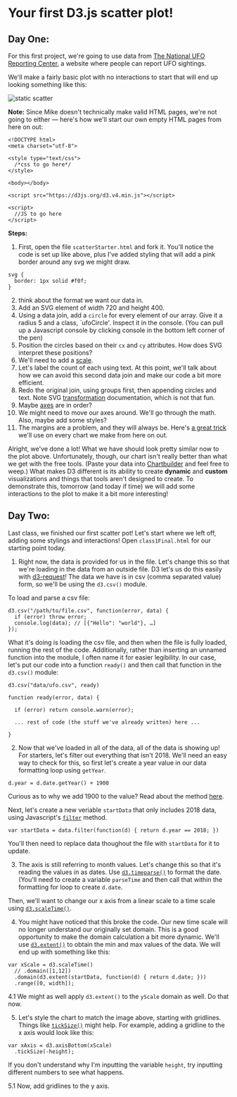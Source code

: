 # Your first D3.js scatter plot!

## Day One:

For this first project, we're going to use data from [The National UFO Reporting Center](http://www.nuforc.org/), a website where people can report UFO sightings.

We'll make a fairly basic plot with no interactions to start that will end up looking something like this:

![static scatter](imgs/staticScatter.png)

**Note:** Since Mike doesn't technically make valid HTML pages, we're not going to either — here's how we'll start our own empty HTML pages from here on out:

  ```
  <!DOCTYPE html>
  <meta charset="utf-8">

  <style type="text/css">
    /*css to go here*/
  </style>

  <body></body>

 <script src="https://d3js.org/d3.v4.min.js"></script>
 
  <script>
    //JS to go here
  </script>

  ```
  
  **Steps:**
  
1. First, open the file `scatterStarter.html` and fork it. You'll notice the code is set up like above, plus I've added styling that will add a pink border around any svg we might draw.

  ```
  svg {
    border: 1px solid #f0f;
  }
  ```
  
2. think about the format we want our data in.
3. Add an SVG element of width 720 and height 400.
4. Using a data join, add a `circle` for every element of our array. Give it a radius 5 and a class, `ufoCircle'. Inspect it in the console. (You can pull up a Javascript console by clicking console in the bottom left corner of the pen)
 5. Position the circles based on their `cx` and `cy` attributes. How does SVG interpret these positions?
 6. We'll need to add a [scale](https://github.com/d3/d3-scale/blob/master/README.md).
 7. Let's label the count of each using text. At this point, we'll talk about how we can avoid this second data join and make our code a bit more efficient.
 8. Redo the original join, using groups first, then appending circles and text. Note SVG [transformation](http://www.w3.org/TR/SVG/coords.html) documentation, which is not that fun. 
 9. Maybe [axes](https://github.com/d3/d3-axis/blob/master/README.md) are in order?  
 10. We might need to move our axes around. We'll go through the math. Also, maybe add some styles?
 11. The margins are a problem, and they will always be. Here's [a great trick](https://bl.ocks.org/mbostock/3019563) we'll use on every chart we make from here on out.
 
Alright, we've done a lot! What we have should look pretty similar now to the plot above. Unfortunately, though, our chart isn't really better than what we get with the free tools. (Paste your data into [Chartbuilder](http://quartz.github.io/Chartbuilder/) and feel free to weep.) What makes D3 different is its ability to create **dynamic** and **custom** visualizations and things that tools aren't designed to create. To demonstrate this, tomorrow (and today if time) we will add some interactions to the plot to make it a bit more interesting!
 
 ## Day Two: 
 
Last class, we finished our first scatter pot! Let's start where we left off, adding some stylings and interactions! Open `class1Final.html` for our starting point today.

1. Right now, the data is provided for us in the file. Let's change this so that we're loading in the data from an outside file. D3 let's us do this easily with [d3-request](https://github.com/d3/d3-request)! The data we have is in csv (comma separated value) form, so we'll be using the `d3.csv()` module.

To load and parse a csv file: 

```
d3.csv("/path/to/file.csv", function(error, data) {
  if (error) throw error;
  console.log(data); // [{"Hello": "world"}, …]
});
```

What it's doing is loading the csv file, and then when the file is fully loaded, running the rest of the code. Additionally, rather than inserting an unnamed function into the module, I often name it for easier legibility. In our case, let's put our code into a function `ready()` and then call that function in the `d3.csv()` module:

```
d3.csv("data/ufo.csv", ready)

function ready(error, data) {

  if (error) return console.warn(error);
  
  ... rest of code (the stuff we've already written) here ...
  
}

```
 
 2. Now that we've loaded in all of the data, all of the data is showing up! For starters, let's filter out everything that isn't 2018.   We'll need an easy way to check for this, so first let's create a year value in our data formatting loop using `getYear`.
 
  `d.year = d.date.getYear() + 1900`

   Curious as to why we add 1900 to the value? Read about the method [here](https://www.tutorialspoint.com/javascript/date_getyear.htm). 
 
   Next, let's create a new veriable `startData` that only includes 2018 data, using Javascript's [`filter`](https://alligator.io/js/filter-array-method/) method.
 
 `var startData = data.filter(function(d) { return d.year == 2018; })`
 
 You'll then need to replace data thoughout the file with `startData` for it to update.
 
 3. The axis is still referring to month values. Let's change this so that it's reading the values in as dates. Use [`d3.timeparse()`]() to format the date. (You'll need to create a variable `parseTime` and then call that within the formatting for loop to create `d.date`.
 
 Then, we'll want to change our x axis from a linear scale to a time scale using [`d3.scaleTime()`](https://github.com/d3/d3-scale#scaleTime). 
 
 4. You might have noticed that this broke the code. Our new time scale will no longer understand our originally set domain. This is a good opportunity to make the domain calculation a bit more dynamic. We'll  use [`d3.extent()`](https://github.com/d3/d3-array#extent) to obtain the min and max values of the data. We will end up with something like this:
 
  ```
  var xScale = d3.scaleTime()
    // .domain([1,12])
    .domain(d3.extent(startData, function(d) { return d.date; }))
    .range([0, width]);
  ```

4.1 We might as well apply `d3.extent()` to the `yScale` domain as well. Do that now. 

5. Let's style the chart to match the image above, starting with gridlines. Things like [`tickSize()`](https://github.com/d3/d3-axis/blob/master/README.md#axis_tickSize) might help. For example, adding a gridline to the x axis would look like this:

```
var xAxis = d3.axisBottom(xScale)
  .tickSize(-height);
```

If you don't understand why I'm inputting the variable `height`, try inputting different numbers to see what happens.

5.1 Now, add gridlines to the y axis.

 
